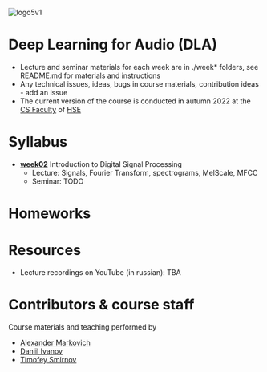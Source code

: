 ![logo5v1](https://user-images.githubusercontent.com/20357655/104316876-2be04600-54ee-11eb-93ed-f9835fde1527.jpg)

# Deep Learning for Audio (DLA)

- Lecture and seminar materials for each week are in ./week* folders, see README.md for materials and instructions
- Any technical issues, ideas, bugs in course materials, contribution ideas - add an issue
- The current version of the course is conducted in autumn 2022 at the [CS Faculty](https://cs.hse.ru/en/)
  of [HSE](https://www.hse.ru/en/)

# Syllabus

- [__week02__](./week02) Introduction to Digital Signal Processing
    - Lecture: Signals, Fourier Transform, spectrograms, MelScale, MFCC
    - Seminar: TODO

# Homeworks

# Resources

* Lecture recordings on YouTube (in russian): TBA

# Contributors & course staff

Course materials and teaching performed by

- [Alexander Markovich](https://t.me/markovka17)
- [Daniil Ivanov](https://t.me/the_longest_id_in_the_world)
- [Timofey Smirnov](https://t.me/timothyxp)

